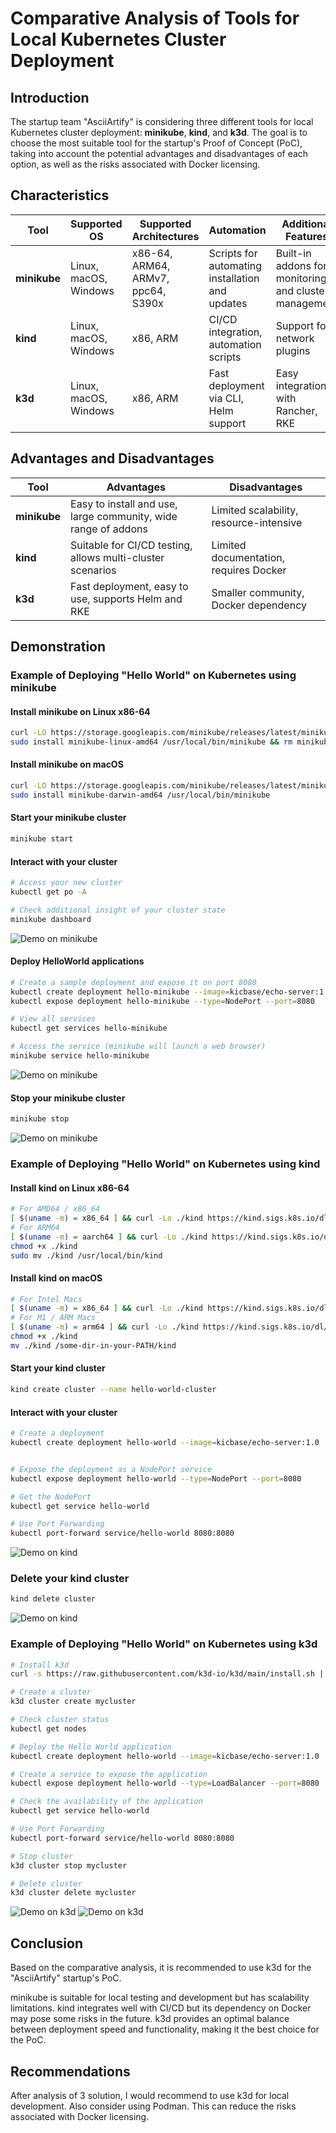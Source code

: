 # Comparative Analysis of Tools for Local Kubernetes Cluster Deployment

## Introduction

The startup team "AsciiArtify" is considering three different tools for local Kubernetes cluster deployment: **minikube**, **kind**, and **k3d**. The goal is to choose the most suitable tool for the startup's Proof of Concept (PoC), taking into account the potential advantages and disadvantages of each option, as well as the risks associated with Docker licensing.

## Characteristics

| **Tool**     | **Supported OS**      | **Supported Architectures**        | **Automation**                                  | **Additional Features**                               |
|--------------|-----------------------|------------------------------------|-------------------------------------------------|-------------------------------------------------------|
| **minikube** | Linux, macOS, Windows | x86-64, ARM64, ARMv7, ppc64, S390x | Scripts for automating installation and updates | Built-in addons for monitoring and cluster management |
| **kind**     | Linux, macOS, Windows | x86, ARM                           | CI/CD integration, automation scripts           | Support for network plugins                           |
| **k3d**      | Linux, macOS, Windows | x86, ARM                           | Fast deployment via CLI, Helm support           | Easy integration with Rancher, RKE                    |

## Advantages and Disadvantages

| **Tool**     | **Advantages**                                                 | **Disadvantages**                       |
|--------------|----------------------------------------------------------------|-----------------------------------------|
| **minikube** | Easy to install and use, large community, wide range of addons | Limited scalability, resource-intensive |
| **kind**     | Suitable for CI/CD testing, allows multi-cluster scenarios     | Limited documentation, requires Docker  |
| **k3d**      | Fast deployment, easy to use, supports Helm and RKE            | Smaller community, Docker dependency    |

## Demonstration

### Example of Deploying "Hello World" on Kubernetes using minikube

#### Install minikube on Linux x86-64
```bash
curl -LO https://storage.googleapis.com/minikube/releases/latest/minikube-linux-amd64
sudo install minikube-linux-amd64 /usr/local/bin/minikube && rm minikube-linux-amd64
```

#### Install minikube on macOS
```bash
curl -LO https://storage.googleapis.com/minikube/releases/latest/minikube-darwin-amd64
sudo install minikube-darwin-amd64 /usr/local/bin/minikube
```
#### Start your minikube cluster
```bash
minikube start
```

#### Interact with your cluster
```bash
# Access your new cluster
kubectl get po -A

# Check additional insight of your cluster state
minikube dashboard
```
![Demo on minikube](demo-minikube-dashboard.png)

#### Deploy HelloWorld applications
```bash
# Create a sample deployment and expose it on port 8080
kubectl create deployment hello-minikube --image=kicbase/echo-server:1.0
kubectl expose deployment hello-minikube --type=NodePort --port=8080

# View all services
kubectl get services hello-minikube

# Access the service (minikube will launch a web browser)
minikube service hello-minikube
```
![Demo on minikube](demo-minikube-helloworld.png)

#### Stop your minikube cluster
```bash
minikube stop
```

![Demo on minikube](demo-minikube.gif)

### Example of Deploying "Hello World" on Kubernetes using kind

#### Install kind on Linux x86-64
```bash
# For AMD64 / x86_64
[ $(uname -m) = x86_64 ] && curl -Lo ./kind https://kind.sigs.k8s.io/dl/v0.24.0/kind-linux-amd64
# For ARM64
[ $(uname -m) = aarch64 ] && curl -Lo ./kind https://kind.sigs.k8s.io/dl/v0.24.0/kind-linux-arm64
chmod +x ./kind
sudo mv ./kind /usr/local/bin/kind
```

#### Install kind on macOS
```bash
# For Intel Macs
[ $(uname -m) = x86_64 ] && curl -Lo ./kind https://kind.sigs.k8s.io/dl/v0.24.0/kind-darwin-amd64
# For M1 / ARM Macs
[ $(uname -m) = arm64 ] && curl -Lo ./kind https://kind.sigs.k8s.io/dl/v0.24.0/kind-darwin-arm64
chmod +x ./kind
mv ./kind /some-dir-in-your-PATH/kind
```

#### Start your kind cluster
```bash
kind create cluster --name hello-world-cluster
```

#### Interact with your cluster
```bash
# Create a deployment
kubectl create deployment hello-world --image=kicbase/echo-server:1.0


# Expose the deployment as a NodePort service
kubectl expose deployment hello-world --type=NodePort --port=8080

# Get the NodePort
kubectl get service hello-world

# Use Port Forwarding
kubectl port-forward service/hello-world 8080:8080
```
![Demo on kind](demo-kind-helloworld.png)

### Delete your kind cluster
```bash
kind delete cluster
```

![Demo on kind](demo-kind.gif)


### Example of Deploying "Hello World" on Kubernetes using k3d

```bash
# Install k3d
curl -s https://raw.githubusercontent.com/k3d-io/k3d/main/install.sh | bash

# Create a cluster
k3d cluster create mycluster

# Check cluster status
kubectl get nodes

# Deploy the Hello World application
kubectl create deployment hello-world --image=kicbase/echo-server:1.0

# Create a service to expose the application
kubectl expose deployment hello-world --type=LoadBalancer --port=8080

# Check the availability of the application
kubectl get service hello-world

# Use Port Forwarding
kubectl port-forward service/hello-world 8080:8080

# Stop cluster
k3d cluster stop mycluster

# Delete cluster
k3d cluster delete mycluster
```
![Demo on k3d](demo-k3d-helloworld.png)
![Demo on k3d](demo-k3d.gif)

## Conclusion
Based on the comparative analysis, it is recommended to use k3d for the "AsciiArtify" startup's PoC.

minikube is suitable for local testing and development but has scalability limitations.
kind integrates well with CI/CD but its dependency on Docker may pose some risks in the future.
k3d provides an optimal balance between deployment speed and functionality, making it the best choice for the PoC.

## Recommendations
After analysis of 3 solution, I would recommend to use k3d for local development. Also consider using Podman. This can reduce the risks associated with Docker licensing.